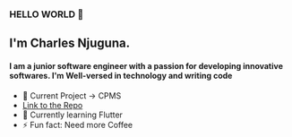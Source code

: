 ### HELLO WORLD 👋

## I'm Charles Njuguna.
#### I am a junior software engineer with a passion for developing innovative softwares. I'm Well-versed in technology and writing code



- 🔭 Current Project -> CPMS
- [Link to the Repo](https://github.com/charlesncn/CPMS)
- 🌱 Currently learning Flutter
- ⚡ Fun fact: Need more Coffee

